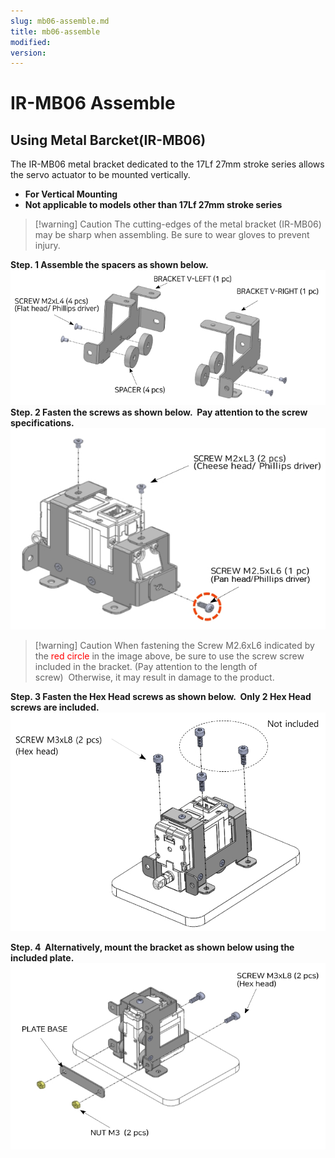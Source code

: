 ```yaml
---
slug: mb06-assemble.md
title: mb06-assemble
modified: 
version:
---
```

# IR-MB06 Assemble
## Using Metal Barcket(IR-MB06)

The IR-MB06 metal bracket dedicated to the 17Lf 27mm stroke series allows the servo actuator to be mounted vertically.
- **For Vertical Mounting**
- **Not applicable to models other than 17Lf 27mm stroke series**

>[!warning] Caution
>The cutting-edges of the metal bracket (IR-MB06) may be sharp when assembling.
>Be sure to wear gloves to prevent injury.

**Step. 1 Assemble the spacers as shown below.**
![mb06assamble 1](./img/mb06-asb-01.png)
**Step. 2 Fasten the screws as shown below.  Pay attention to the screw specifications.**
![mb06assamble 2](./img/mb06-asb-02.png)
>[!warning] Caution
>When fastening the Screw M2.6xL6 indicated by the <font color="#ff0000">red circle</font> in the image above, be sure to use the screw screw included in the bracket.
>(Pay attention to the length of screw)  Otherwise, it may result in damage to the product.

**Step. 3 Fasten the Hex Head screws as shown below.  Only 2 Hex Head screws are included.**
![mb06assamble 3](./img/mb06-asb-03.png)

**Step. 4  Alternatively, mount the bracket as shown below using the included plate.**
![mb06assamble 4](./img/mb06-asb-04.png)